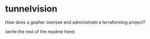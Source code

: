 # tunnelvision

How does a gopher oversee and administrate a terraforming project?

(write the rest of the readme here)
